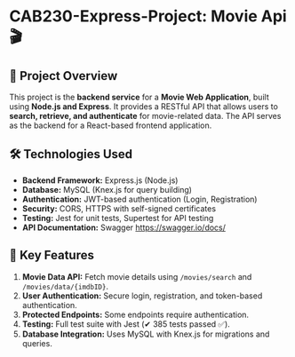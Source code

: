 # CAB230-Express-Project: Movie Api 🎬

## 📌 Project Overview

This project is the **backend service** for a **Movie Web Application**,
built using **Node.js and Express**.
It provides a RESTful API that allows users to **search, retrieve, and authenticate** for movie-related data.
The API serves as the backend for a React-based frontend application.

## 🛠️ Technologies Used

- **Backend Framework:** Express.js (Node.js)
- **Database:** MySQL (Knex.js for query building)
- **Authentication:** JWT-based authentication (Login, Registration)
- **Security:** CORS, HTTPS with self-signed certificates
- **Testing:** Jest for unit tests, Supertest for API testing
- **API Documentation:** Swagger https://swagger.io/docs/

## 🔧 Key Features

1. **Movie Data API:** Fetch movie details using `/movies/search` and `/movies/data/{imdbID}`.
2. **User Authentication:** Secure login, registration, and token-based authentication.
3. **Protected Endpoints:** Some endpoints require authentication.
4. **Testing:** Full test suite with Jest (✔ 385 tests passed ✅).
5. **Database Integration:** Uses MySQL with Knex.js for migrations and queries.
